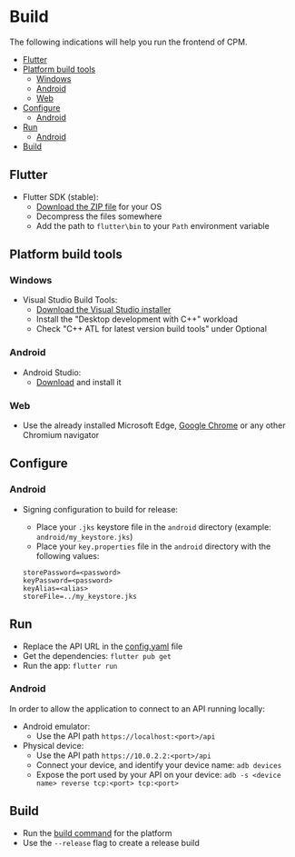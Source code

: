 # Build

The following indications will help you run the frontend of CPM.

- [Flutter](#flutter)
- [Platform build tools](#platform-build-tools)
  - [Windows](#windows)
  - [Android](#android)
  - [Web](#web)
- [Configure](#configure)
  - [Android](#android-1)
- [Run](#run)
  - [Android](#android-2)
- [Build](#build-1)

## Flutter

- Flutter SDK (stable):
  - [Download the ZIP file](https://docs.flutter.dev/get-started/install) for your OS
  - Decompress the files somewhere
  - Add the path to `flutter\bin` to your `Path` environment variable

## Platform build tools

### Windows

- Visual Studio Build Tools:
  - [Download the Visual Studio installer](https://visualstudio.microsoft.com/fr/downloads)
  - Install the "Desktop development with C++" workload
  - Check "C++ ATL for latest version build tools" under Optional

### Android

- Android Studio:
  - [Download](https://developer.android.com/studio) and install it

### Web

- Use the already installed Microsoft Edge, [Google Chrome](https://www.google.com/intl/fr_fr/chrome/) or any other Chromium navigator

## Configure

### Android

- Signing configuration to build for release:
  - Place your `.jks` keystore file in the `android` directory (example: `android/my_keystore.jks`)
  - Place your `key.properties` file in the `android` directory with the following values:

  ```properties
  storePassword=<password>
  keyPassword=<password>
  keyAlias=<alias>
  storeFile=../my_keystore.jks
  ```

## Run

- Replace the API URL in the [config.yaml](assets/config/config.yaml) file
- Get the dependencies: `flutter pub get`
- Run the app: `flutter run`

### Android

In order to allow the application to connect to an API running locally:

- Android emulator:
  - Use the API path `https://localhost:<port>/api`
- Physical device:
  - Use the API path `https://10.0.2.2:<port>/api`
  - Connect your device, and identify your device name: `adb devices`
  - Expose the port used by your API on your device: `adb -s <device name> reverse tcp:<port> tcp:<port>`

## Build

- Run the [build command](https://docs.flutter.dev/deployment) for the platform
- Use the `--release` flag to create a release build
